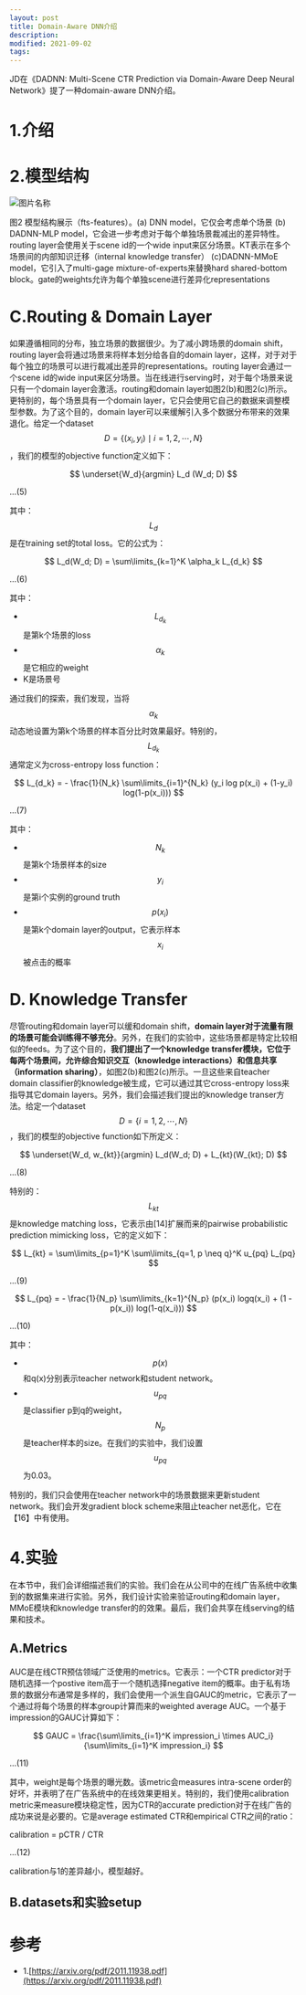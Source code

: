 ```yaml
---
layout: post
title: Domain-Aware DNN介绍
description: 
modified: 2021-09-02
tags: 
---
```


JD在《DADNN: Multi-Scene CTR Prediction via Domain-Aware Deep Neural Network》提了一种domain-aware DNN介绍。

# 1.介绍

# 2.模型结构

<img alt="图片名称" src="https://picabstract-preview-ftn.weiyun.com/ftn_pic_abs_v3/6f02494909effe20958b94e7ce417c60a26da2f0ceb612dc45e3bbe4de7447fbdf4966c8d999b1cf17897505591354e2?pictype=scale&amp;from=30113&amp;version=3.3.3.3&amp;fname=1.jpg&amp;size=750">

图2 模型结构展示（fts-features）。(a) DNN model，它仅会考虑单个场景 (b) DADNN-MLP model，它会进一步考虑对于每个单独场景裁减出的差异特性。routing layer会使用关于scene id的一个wide input来区分场景。KT表示在多个场景间的内部知识迁移（internal knowledge transfer） (c)DADNN-MMoE model，它引入了multi-gage mixture-of-experts来替换hard shared-bottom block。gate的weights允许为每个单独scene进行差异化representations 

# C.Routing & Domain Layer

如果遵循相同的分布，独立场景的数据很少。为了减小跨场景的domain shift，routing layer会将通过场景来将样本划分给各自的domain layer，这样，对于对于每个独立的场景可以进行裁减出差异的representations。routing layer会通过一个scene id的wide input来区分场景。当在线进行serving时，对于每个场景来说只有一个domain layer会激活。routing和domain layer如图2(b)和图2(c)所示。更特别的，每个场景具有一个domain layer，它只会使用它自己的数据来调整模型参数。为了这个目的，domain layer可以来缓解引入多个数据分布带来的效果退化。给定一个dataset $$D = \lbrace (x_i, y_i) \mid i = 1,2,\cdots, N \rbrace$$，我们的模型的objective function定义如下：

$$
\underset{W_d}{argmin} L_d (W_d; D)
$$

...(5)

其中：$$L_d$$是在training set的total loss。它的公式为：

$$
L_d(W_d; D) = \sum\limits_{k=1}^K \alpha_k L_{d_k}
$$

...(6)

其中：

- $$L_{d_k}$$是第k个场景的loss
- $$\alpha_k$$是它相应的weight
- K是场景号

通过我们的探索，我们发现，当将$$\alpha_k$$动态地设置为第k个场景的样本百分比时效果最好。特别的，$$L_{d_k}$$通常定义为cross-entropy loss function：

$$
L_{d_k} = - \frac{1}{N_k} \sum\limits_{i=1}^{N_k} (y_i log p(x_i) + (1-y_i) log(1-p(x_i)))
$$

...(7)

其中：

- $$N_k$$是第k个场景样本的size
- $$y_i$$是第i个实例的ground truth
- $$p(x_i)$$是第k个domain layer的output，它表示样本$$x_i$$被点击的概率

# D. Knowledge Transfer

尽管routing和domain layer可以缓和domain shift，**domain layer对于流量有限的场景可能会训练得不够充分**。另外，在我们的实验中，这些场景都是特定比较相似的feeds。为了这个目的，**我们提出了一个knowledge transfer模块，它位于每两个场景间，允许综合知识交互（knowledge interactions）和信息共享（information sharing）**，如图2(b)和图2(c)所示。一旦这些来自teacher domain classifier的knowledge被生成，它可以通过其它cross-entropy loss来指导其它domain layers。另外，我们会描述我们提出的knowledge transer方法。给定一个dataset $$D = \lbrace i=1, 2, \cdots, N \rbrace$$，我们的模型的objective function如下所定义：

$$
\underset{W_d, w_{kt}}{argmin} L_d(W_d; D) + L_{kt}(W_{kt}; D)
$$

...(8)

特别的：$$L_{kt}$$是knowledge matching loss，它表示由[14]扩展而来的pairwise probabilistic prediction mimicking loss，它的定义如下：

$$
L_{kt} = \sum\limits_{p=1}^K \sum\limits_{q=1, p \neq q}^K u_{pq} L_{pq}
$$

...(9)

$$
L_{pq} = - \frac{1}{N_p} \sum\limits_{k=1}^{N_p} (p(x_i) logq(x_i) + (1 - p(x_i)) log(1-q(x_i)))
$$

...(10)

其中：

- $$p(x)$$和q(x)分别表示teacher network和student network。
- $$u_{pq}$$是classifier p到q的weight，$$N_p$$是teacher样本的size。在我们的实验中，我们设置$$u_{pq}$$为0.03。

特别的，我们只会使用在teacher network中的场景数据来更新student network。我们会开发gradient block scheme来阻止teacher net恶化，它在【16】中有使用。

# 4.实验

在本节中，我们会详细描述我们的实验。我们会在从公司中的在线广告系统中收集到的数据集来进行实验。另外，我们设计实验来验证routing和domain layer，MMoE模块和knowledge transfer的的效果。最后，我们会共享在线serving的结果和技术。

## A.Metrics

AUC是在线CTR预估领域广泛使用的metrics。它表示：一个CTR predictor对于随机选择一个postive item高于一个随机选择negative item的概率。由于私有场景的数据分布通常是多样的，我们会使用一个派生自GAUC的metric，它表示了一个通过将每个场景的样本group计算而来的weighted average AUC。一个基于impression的GAUC计算如下：

$$
GAUC = \frac{\sum\limits_{i=1}^K impression_i \times AUC_i}{\sum\limits_{i=1}^K impression_i}
$$

...(11)

其中，weight是每个场景的曝光数。该metric会measures intra-scene order的好坏，并表明了在广告系统中的在线效果更相关。特别的，我们使用calibration metric来measure模块稳定性，因为CTR的accurate prediction对于在线广告的成功来说是必要的。它是average estimated CTR和empirical CTR之间的ratio：

calibration = pCTR / CTR 

...(12)

calibration与1的差异越小，模型越好。

## B.datasets和实验setup



# 参考



- 1.[https://arxiv.org/pdf/2011.11938.pdf](https://arxiv.org/pdf/2011.11938.pdf)